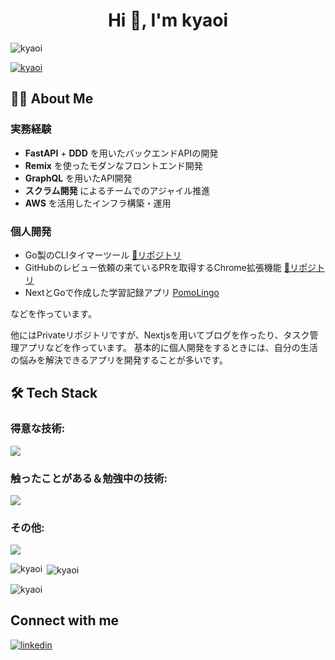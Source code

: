 <h1 align="center">Hi 👋, I'm kyaoi</h1>

<p align="left"> <img src="https://komarev.com/ghpvc/?username=kyaoi&label=Profile%20views&color=0e75b6&style=flat" alt="kyaoi" /> </p>

<p align="left"> <a href="https://github.com/ryo-ma/github-profile-trophy"><img src="https://github-profile-trophy.vercel.app/?username=kyaoi" alt="kyaoi" /></a> </p>


## 👨‍💻 About Me

### 実務経験
- **FastAPI** + **DDD** を用いたバックエンドAPIの開発
- **Remix** を使ったモダンなフロントエンド開発
- **GraphQL** を用いたAPI開発
- **スクラム開発** によるチームでのアジャイル推進
- **AWS** を活用したインフラ構築・運用

### 個人開発
- Go製のCLIタイマーツール [📌リポジトリ](https://github.com/kyaoi/gimer)
- GitHubのレビュー依頼の来ているPRを取得するChrome拡張機能 [📌リポジトリ](https://github.com/kyaoi/PR-Watcher)
- NextとGoで作成した学習記録アプリ [PomoLingo](https://pomolingo.vercel.app/)


などを作っています。

他にはPrivateリポジトリですが、Nextjsを用いてブログを作ったり、タスク管理アプリなどを作っています。
基本的に個人開発をするときには、自分の生活の悩みを解決できるアプリを開発することが多いです。


## 🛠️ Tech Stack

### 得意な技術:
<p align="left">
  <a href="https://go-skill-icons.vercel.app/">
    <img src="https://go-skill-icons.vercel.app/api/icons?i=remix,fastapi,graphql&theme=dark" />
  </a>
</p>

### 触ったことがある＆勉強中の技術:
<p align="left">
  <a href="https://go-skill-icons.vercel.app/">
    <img src="https://go-skill-icons.vercel.app/api/icons?i=js,ts,react,nextjs,tailwindcss,python,go,hono,rust,electron,redis,vite,html,css&theme=dark" />
  </a>
</p>

### その他:
<p align="left">
  <a href="https://go-skill-icons.vercel.app/">
    <img src="https://go-skill-icons.vercel.app/api/icons?i=aws,supabase,vercel,cloudflare,firebase,mysql,postgres,sqlite,sentry,postman,neovim,linux,docker&theme=dark" />
  </a>
</p>

<p><img align="left" src="https://github-readme-stats.vercel.app/api/top-langs?username=kyaoi&show_icons=true&locale=en&layout=compact" alt="kyaoi" /></p>

<p>&nbsp;<img align="center" src="https://github-readme-stats.vercel.app/api?username=kyaoi&show_icons=true&locale=en" alt="kyaoi" /></p>

<p><img align="center" src="https://github-readme-streak-stats.herokuapp.com/?user=kyaoi&" alt="kyaoi" /></p>


## Connect with me

<p align="left">
  <a href="https://www.linkedin.com/in/aoikiso/" target="_blank">
    <img src="https://img.shields.io/badge/LinkedIn-0077B5?style=for-the-badge&logo=linkedin&logoColor=white" alt="linkedin" />
  </a>
</p>
